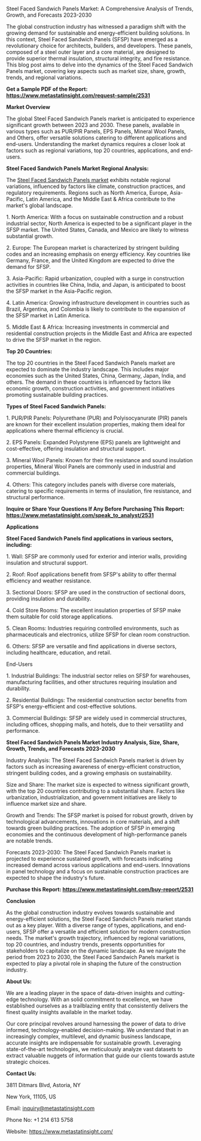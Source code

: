 ﻿Steel Faced Sandwich Panels Market: A Comprehensive Analysis of Trends, Growth, and Forecasts 2023-2030

The global construction industry has witnessed a paradigm shift with the growing demand for sustainable and energy-efficient building solutions. In this context, Steel Faced Sandwich Panels (SFSP) have emerged as a revolutionary choice for architects, builders, and developers. These panels, composed of a steel outer layer and a core material, are designed to provide superior thermal insulation, structural integrity, and fire resistance. This blog post aims to delve into the dynamics of the Steel Faced Sandwich Panels market, covering key aspects such as market size, share, growth, trends, and regional variations.

**Get a Sample PDF of the Report: <https://www.metastatinsight.com/request-sample/2531>** 

**Market Overview**

The global Steel Faced Sandwich Panels market is anticipated to experience significant growth between 2023 and 2030. These panels, available in various types such as PUR/PIR Panels, EPS Panels, Mineral Wool Panels, and Others, offer versatile solutions catering to different applications and end-users. Understanding the market dynamics requires a closer look at factors such as regional variations, top 20 countries, applications, and end-users.

**Steel Faced Sandwich Panels Market Regional Analysis:**

The [Steel Faced Sandwich Panels market](https://www.metastatinsight.com/report/steel-faced-sandwich-panels-market/2531) exhibits notable regional variations, influenced by factors like climate, construction practices, and regulatory requirements. Regions such as North America, Europe, Asia-Pacific, Latin America, and the Middle East & Africa contribute to the market's global landscape.

1\. North America: With a focus on sustainable construction and a robust industrial sector, North America is expected to be a significant player in the SFSP market. The United States, Canada, and Mexico are likely to witness substantial growth.

2\. Europe: The European market is characterized by stringent building codes and an increasing emphasis on energy efficiency. Key countries like Germany, France, and the United Kingdom are expected to drive the demand for SFSP.

3\. Asia-Pacific: Rapid urbanization, coupled with a surge in construction activities in countries like China, India, and Japan, is anticipated to boost the SFSP market in the Asia-Pacific region.

4\. Latin America: Growing infrastructure development in countries such as Brazil, Argentina, and Colombia is likely to contribute to the expansion of the SFSP market in Latin America.

5\. Middle East & Africa: Increasing investments in commercial and residential construction projects in the Middle East and Africa are expected to drive the SFSP market in the region.

**Top 20 Countries:**

The top 20 countries in the Steel Faced Sandwich Panels market are expected to dominate the industry landscape. This includes major economies such as the United States, China, Germany, Japan, India, and others. The demand in these countries is influenced by factors like economic growth, construction activities, and government initiatives promoting sustainable building practices.

**Types of Steel Faced Sandwich Panels:**

1\. PUR/PIR Panels: Polyurethane (PUR) and Polyisocyanurate (PIR) panels are known for their excellent insulation properties, making them ideal for applications where thermal efficiency is crucial.

2\. EPS Panels: Expanded Polystyrene (EPS) panels are lightweight and cost-effective, offering insulation and structural support.

3\. Mineral Wool Panels: Known for their fire resistance and sound insulation properties, Mineral Wool Panels are commonly used in industrial and commercial buildings.

4\. Others: This category includes panels with diverse core materials, catering to specific requirements in terms of insulation, fire resistance, and structural performance.

**Inquire or Share Your Questions If Any Before Purchasing This Report: <https://www.metastatinsight.com/speak_to_analyst/2531>** 

**Applications**

**Steel Faced Sandwich Panels find applications in various sectors, including:**

1\. Wall: SFSP are commonly used for exterior and interior walls, providing insulation and structural support.

2\. Roof: Roof applications benefit from SFSP's ability to offer thermal efficiency and weather resistance.

3\. Sectional Doors: SFSP are used in the construction of sectional doors, providing insulation and durability.

4\. Cold Store Rooms: The excellent insulation properties of SFSP make them suitable for cold storage applications.

5\. Clean Rooms: Industries requiring controlled environments, such as pharmaceuticals and electronics, utilize SFSP for clean room construction.

6\. Others: SFSP are versatile and find applications in diverse sectors, including healthcare, education, and retail.

End-Users

1\. Industrial Buildings: The industrial sector relies on SFSP for warehouses, manufacturing facilities, and other structures requiring insulation and durability.

2\. Residential Buildings: The residential construction sector benefits from SFSP's energy-efficient and cost-effective solutions.

3\. Commercial Buildings: SFSP are widely used in commercial structures, including offices, shopping malls, and hotels, due to their versatility and performance.

**Steel Faced Sandwich Panels Market Industry Analysis, Size, Share, Growth, Trends, and Forecasts 2023-2030**

Industry Analysis: The Steel Faced Sandwich Panels market is driven by factors such as increasing awareness of energy-efficient construction, stringent building codes, and a growing emphasis on sustainability.

Size and Share: The market size is expected to witness significant growth, with the top 20 countries contributing to a substantial share. Factors like urbanization, industrialization, and government initiatives are likely to influence market size and share.

Growth and Trends: The SFSP market is poised for robust growth, driven by technological advancements, innovations in core materials, and a shift towards green building practices. The adoption of SFSP in emerging economies and the continuous development of high-performance panels are notable trends.

Forecasts 2023-2030: The Steel Faced Sandwich Panels market is projected to experience sustained growth, with forecasts indicating increased demand across various applications and end-users. Innovations in panel technology and a focus on sustainable construction practices are expected to shape the industry's future.

**Purchase this Report: <https://www.metastatinsight.com/buy-report/2531>** 

**Conclusion**

As the global construction industry evolves towards sustainable and energy-efficient solutions, the Steel Faced Sandwich Panels market stands out as a key player. With a diverse range of types, applications, and end-users, SFSP offer a versatile and efficient solution for modern construction needs. The market's growth trajectory, influenced by regional variations, top 20 countries, and industry trends, presents opportunities for stakeholders to capitalize on the dynamic landscape. As we navigate the period from 2023 to 2030, the Steel Faced Sandwich Panels market is expected to play a pivotal role in shaping the future of the construction industry.

**About Us:**

We are a leading player in the space of data-driven insights and cutting-edge technology. With an solid commitment to excellence, we have established ourselves as a trailblazing entity that consistently delivers the finest quality insights available in the market today.

Our core principal revolves around harnessing the power of data to drive informed, technology-enabled decision-making. We understand that in an increasingly complex, multilevel, and dynamic business landscape, accurate insights are indispensable for sustainable growth. Leveraging state-of-the-art technologies, we meticulously analyze vast datasets to extract valuable nuggets of information that guide our clients towards astute strategic choices.

**Contact Us:**

3811 Ditmars Blvd, Astoria, NY

New York, 11105, US

Email: <inquiry@metastatinsight.com>

Phone No: +1 214 613 5758

Website: <https://www.metastatinsight.com/> 
